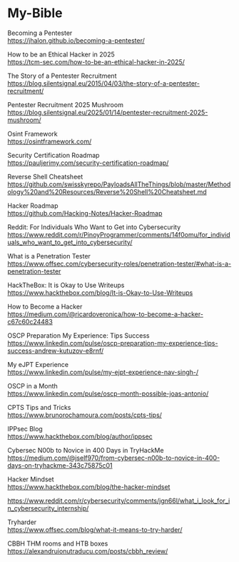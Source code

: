 # My-Bible

Becoming a Pentester    
https://jhalon.github.io/becoming-a-pentester/

How to be an Ethical Hacker in 2025    
https://tcm-sec.com/how-to-be-an-ethical-hacker-in-2025/

The Story of a Pentester Recruitment    
https://blog.silentsignal.eu/2015/04/03/the-story-of-a-pentester-recruitment/

Pentester Recruitment 2025 Mushroom    
https://blog.silentsignal.eu/2025/01/14/pentester-recruitment-2025-mushroom/

Osint Framework    
https://osintframework.com/

Security Certification Roadmap    
https://pauljerimy.com/security-certification-roadmap/

Reverse Shell Cheatsheet    
https://github.com/swisskyrepo/PayloadsAllTheThings/blob/master/Methodology%20and%20Resources/Reverse%20Shell%20Cheatsheet.md

Hacker Roadmap    
https://github.com/Hacking-Notes/Hacker-Roadmap

Reddit: For Individuals Who Want to Get into Cybersecurity    
https://www.reddit.com/r/PinoyProgrammer/comments/14f0omu/for_individuals_who_want_to_get_into_cybersecurity/

What is a Penetration Tester    
https://www.offsec.com/cybersecurity-roles/penetration-tester/#what-is-a-penetration-tester

HackTheBox: It is Okay to Use Writeups    
https://www.hackthebox.com/blog/It-is-Okay-to-Use-Writeups

How to Become a Hacker    
https://medium.com/@ricardoveronica/how-to-become-a-hacker-c67c60c24483

OSCP Preparation My Experience: Tips Success    
https://www.linkedin.com/pulse/oscp-preparation-my-experience-tips-success-andrew-kutuzov-e8rnf/

My eJPT Experience    
https://www.linkedin.com/pulse/my-ejpt-experience-nav-singh-/

OSCP in a Month    
https://www.linkedin.com/pulse/oscp-month-possible-joas-antonio/

CPTS Tips and Tricks    
https://www.brunorochamoura.com/posts/cpts-tips/

IPPsec Blog    
https://www.hackthebox.com/blog/author/ippsec

Cybersec N00b to Novice in 400 Days in TryHackMe    
https://medium.com/@jself970/from-cybersec-n00b-to-novice-in-400-days-on-tryhackme-343c75875c01

Hacker Mindset       
https://www.hackthebox.com/blog/the-hacker-mindset

https://www.reddit.com/r/cybersecurity/comments/jgn66l/what_i_look_for_in_cybersecurity_internship/

Tryharder   
https://www.offsec.com/blog/what-it-means-to-try-harder/

CBBH THM rooms and HTB boxes    
https://alexandruionutraducu.com/posts/cbbh_review/
